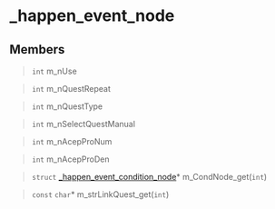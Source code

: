 # _happen_event_node
 
## Members
 
> `int` m_nUse
 
> `int` m_nQuestRepeat
 
> `int` m_nQuestType
 
> `int` m_nSelectQuestManual
 
> `int` m_nAcepProNum
 
> `int` m_nAcepProDen
 
> `struct` [_happen_event_condition_node](lua/classes/_happen_event_condition_node.md)* m_CondNode_get(`int`)
 
> `const` `char`* m_strLinkQuest_get(`int`)
 
